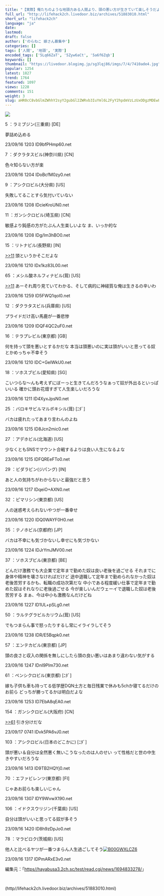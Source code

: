 ```yaml
---
title: "【実際】俺たちのような地頭力ある人間より、頭の悪い方が生きていて楽しそうだよな？？？？？？？"
full_url: "http://lifehack2ch.livedoor.biz/archives/51883010.html"
short_url: "lifehack2ch"
language: "ja"
date: 
lastmod: 
draft: false
author: ['のらねこ 嫁さん募集中']
categories: []
tags: ['人間', '地頭', '実際']
encoded_tags: ['5Lq66ZaT', '5Zyw6aCt', '5a6f6Zqb']
keywords: []
thumbnail: "https://livedoor.blogimg.jp/sg3lqj86/imgs/7/4/7410ade4.jpg"
popular: 1254
latest: 1827
trend: 1764
featured: 1097
views: 1228
comments: 151
weight: 3
slug: aHR0cC8vbGlmZWhhY2syY2gubGl2ZWRvb3IuYml6L2FyY2hpdmVzLzUxODgzMDEwLmh0bWw=
---
```


![](https://livedoor.blogimg.jp/sg3lqj86/imgs/7/4/7410ade4.jpg)

<div><p class='t_name'>5 ：ラミブジン(三重県) [DE]</p> <p class='r2'>夢詰め込める </p><p>23/09/16 1203 ID9bfPHmp60.net</p> <p class='t_name'>7 ：ダクラタスビル(神奈川県) [CN]</p> <p class='r4'>色々知らない方が楽 </p><p>23/09/16 1204 IDoBcfM0zy0.net</p> <p class='t_name'>9 ：アシクロビル(大分県) [US]</p> <p class='r4'>失敗してることすら気付いていない </p><p>23/09/16 1208 IDcieKroUN0.net</p> <p class='t_name'>11 ：ガンシクロビル(埼玉県) [CN]</p> <p class='r1'>敏感より鈍感の方がたぶん人生楽しいよな ま、いっか的な </p><p>23/09/16 1208 IDg/Im3hBO0.net</p> <p class='t_name_res'>15 ：リトナビル(長野県) [IN]</p> <p class='r4'><a href='#res_11'>>>11</a> 頭というかそこだよな </p><p>23/09/16 1210 IDx1kz83L00.net</p> <p class='t_name_res'>65 ：メシル酸ネルフィナビル(茸) [US]</p> <p class='r4'><a href='#res_11'>>>11</a> あーそれ周り見ていてわかる、そして病的に神経質な俺は生きるの辛いわ </p><p>23/09/16 1259 ID5FWQ1qoI0.net</p> <p class='t_name'>12 ：ダクラタスビル(兵庫県) [US]</p> <p class='r4'>プライドだけ高い馬鹿が一番悲惨 </p><p>23/09/16 1209 IDQF4QC2uF0.net</p> <p class='t_name'>16 ：テラプレビル(東京都) [GB]</p> <p class='r4'>何を持って頭を悪いとするかだな 本当は頭悪いのに実は頭がいいと思ってる奴とかめっちゃ不幸そう </p><p>23/09/16 1210 IDC+GeIWkU0.net</p> <p class='t_name'>18 ：ソホスブビル(愛知県) [SG]</p> <p class='r4'>こいつらな〜んも考えずにぼーっと生きてんだろうなぁって奴が外出るといっぱいいる 確かに頭お花畑すぎて人生楽しいだろうな </p><p>23/09/16 1211 ID4XyxJpsN0.net</p> <p class='t_name'>25 ：バロキサビルマルボキシル(茸) [ﾆﾀﾞ]</p> <p class='r4'>バカは疲れたってあまり言わんのよね </p><p>23/09/16 1215 ID8Jcn2mic0.net</p> <p class='t_name'>27 ：アデホビル(北海道) [US]</p> <p class='r2'>少なくともSNSでマウント合戦するよりは良い人生になるよな </p><p>23/09/16 1215 IDFQREeFTo0.net</p> <p class='t_name'>29 ：ビダラビン(ジパング) [IN]</p> <p class='r4'>あと人の気持ちがわからないと最強だと思う </p><p>23/09/16 1217 IDqeiO+AXN0.net</p> <p class='t_name'>32 ：ピマリシン(東京都) [US]</p> <p class='r4'>人の迷惑考えられないやつが一番幸せ </p><p>23/09/16 1220 IDQ0WAYF0H0.net</p> <p class='t_name'>35 ：テノホビル(京都府) [JP]</p> <p class='r4'>バカは不幸にも気づかないし幸せにも気づかない </p><p>23/09/16 1224 IDJrYmJMV00.net</p> <p class='t_name'>37 ：ソホスブビル(東京都) [BE]</p> <p class='r4'>どんだけ激務でも大企業で定年まで勤めた奴は良い老後を過ごせる それまでに身体や精神を壊さなければだけど 途中退職して定年まで勤められなかった奴は老後苦労するかも、転職の成功次第だな 中小である程度緩い仕事で定年まで勤めた奴はそれなりに老後過ごせる 今が楽しいんだウェーイで退職した奴は老後苦労する まぁ、今は中小も激務なんだけどね </p><p>23/09/16 1227 ID1UL+pSLg0.net</p> <p class='t_name'>50 ：ラルテグラビルカリウム(茸) [US]</p> <p class='r4'>でもつまらん事で怒ったりするし常にイライラしてそう </p><p>23/09/16 1238 IDR/E5Bqpk0.net</p> <p class='t_name'>57 ：エンテカビル(東京都) [JP]</p> <p class='r4'>頭の良さと収入の関係を無しにしたら頭の良い悪いはあまり違わない気がする </p><p>23/09/16 1247 IDnI9PIm730.net</p> <p class='t_name'>61 ：ペンシクロビル(東京都) [ﾆﾀﾞ]</p> <p class='r3'>嫁も子供も車も持ってる低学歴DQN土方と毎日残業で休みも5chか寝てるだけのお前ら どっちが勝ってるかは明白だよな </p><p>23/09/16 1253 ID7EbA8qEA0.net</p> <p class='t_name_res'>154 ：ガンシクロビル(大阪府) [CN]</p> <p class='r4'><a href='#res_61'>>>61</a> 引き分けだな </p><p>23/09/17 0741 IDvk5PA6vJ0.net</p> <p class='t_name'>103 ：アシクロビル(日本のどこかに) [ﾆﾀﾞ]</p> <p class='r4'>頭が悪い＆自分は全然悪く無いこうなったのは人のせい って性格だと世の中生きやすいだろうな </p><p>23/09/16 1413 ID9TB2HQYj0.net</p> <p class='t_name'>70 ：エファビレンツ(東京都) [FI]</p> <p class='r4'>じゃあお前らも楽しいじゃん </p><p>23/09/16 1307 IDY9WvwX190.net</p> <p class='t_name'>106 ：イドクスウリジン(千葉県) [US]</p> <p class='r4'>自分は頭がいいと思ってる奴が多そう </p><p>23/09/16 1420 ID8h9zDpJo0.net</p> <p class='t_name'>78 ：マラビロク(茨城県) [US]</p> <p class='r2'>他人と比べるヤツが一番つまらん人生過ごしてそう<a href='https//www.amazon.co.jp/dp/B00GWXLCZ6/?tag=nishiky24-22' target='_blank'><img src='https//m.media-amazon.com/images/I/31dzkyb0UHL._SL500_.jpg' alt='B00GWXLCZ6' border='0'></a> </p><p>23/09/16 1317 IDPmARxE3v0.net</p> <p class='p_url'>編集元：「<a href='https//hayabusa3.2ch.sc/test/read.cgi/news/1694833278/' target='_blank'>https//hayabusa3.2ch.sc/test/read.cgi/news/1694833278/</a>」</p> <br clear='all'></div>

(http//lifehack2ch.livedoor.biz/archives/51883010.html)
